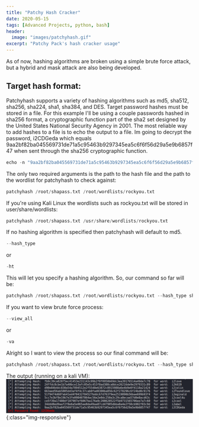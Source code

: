 ```yaml
---
title: "Patchy Hash Cracker"
date: 2020-05-15
tags: [Advanced Projects, python, bash]
header:
  image: "images/patchyhash.gif"
excerpt: "Patchy Pack's hash cracker usage"
---
```

As of now, hashing algorithms are broken using a simple brute force attack, but a hybrid and mask attack are also being developed.
## Target hash format:
Patchyhash supports a variety of hashing algorithms such as md5, sha512, sha256, sha224, sha1, sha384, and DES. Target password hashes must be stored in a file. For this example I'll be using a couple passwords hashed in sha256 format, a cryptographic function part of the sha2 set designed by the United States National Security Agency in 2001. The most reliable way to add hashes to a file is to echo the output to a file. Im going to decrypt the password, i2CDGeda which equals 9aa2bf82ba045569731de71a5c95463b9297345ea5c6f6f56d29a5e9b6857f47 when sent through the sha256 cryptographic function.
```python
echo -n "9aa2bf82ba045569731de71a5c95463b9297345ea5c6f6f56d29a5e9b6857f47" > shapass.txt
```
The only two required arguments is the path to the hash file and the path to the wordlist for patchyhash to check against:
```python
patchyhash /root/shapass.txt /root/wordlists/rockyou.txt
```
If you're using Kali Linux the wordlists such as rockyou.txt will be stored in user/share/wordlists:
```python
patchyhash /root/shapass.txt /usr/share/wordlists/rockyou.txt
```
If no hashing algorithm is specified then patchyhash will default to md5.
```python
--hash_type
```
or
```python
-ht
```
This will let you specify a hashing algorithm. So, our command so far will be:
```python
patchyhash /root/shapass.txt /root/wordlists/rockyou.txt --hash_type sha256
```
If you want to view brute force process:
```python
--view_all
```
or
```python
-va
```
Alright so I want to view the process so our final command will be:
```python
patchyhash /root/shapass.txt /root/wordlists/rockyou.txt --hash_type sha256 -va
```
The output (running on a kali VM):
![hexadecimal-conversion](/images/patchyout.png){:class="img-responsive"}
